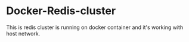 # Docker-Redis-cluster
This is redis cluster is running on docker container and it's working with host network. 
